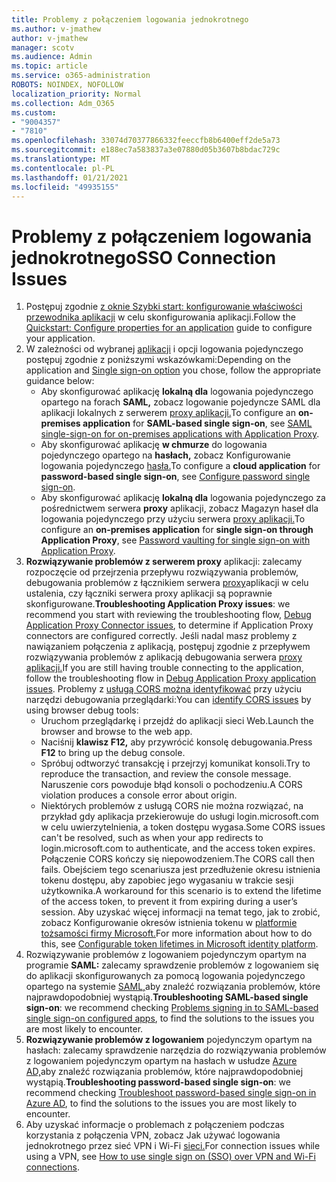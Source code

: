 ```yaml
---
title: Problemy z połączeniem logowania jednokrotnego
ms.author: v-jmathew
author: v-jmathew
manager: scotv
ms.audience: Admin
ms.topic: article
ms.service: o365-administration
ROBOTS: NOINDEX, NOFOLLOW
localization_priority: Normal
ms.collection: Adm_O365
ms.custom:
- "9004357"
- "7810"
ms.openlocfilehash: 33074d70377866332feeccfb8b6400eff2de5a73
ms.sourcegitcommit: e188ec7a583837a3e07880d05b3607b8bdac729c
ms.translationtype: MT
ms.contentlocale: pl-PL
ms.lasthandoff: 01/21/2021
ms.locfileid: "49935155"
---
```

# <a name="sso-connection-issues"></a><span data-ttu-id="ec0c7-102">Problemy z połączeniem logowania jednokrotnego</span><span class="sxs-lookup"><span data-stu-id="ec0c7-102">SSO Connection Issues</span></span>

1. <span data-ttu-id="ec0c7-103">Postępuj zgodnie [z oknie Szybki start: konfigurowanie właściwości przewodnika aplikacji](https://docs.microsoft.com/azure/active-directory/manage-apps/add-application-portal-configure) w celu skonfigurowania aplikacji.</span><span class="sxs-lookup"><span data-stu-id="ec0c7-103">Follow the [Quickstart: Configure properties for an application](https://docs.microsoft.com/azure/active-directory/manage-apps/add-application-portal-configure) guide to configure your application.</span></span>
2. <span data-ttu-id="ec0c7-104">W zależności od wybranej [aplikacji](https://docs.microsoft.com/azure/active-directory/manage-apps/sso-options) i opcji logowania pojedynczego postępuj zgodnie z poniższymi wskazówkami:</span><span class="sxs-lookup"><span data-stu-id="ec0c7-104">Depending on the application and [Single sign-on option](https://docs.microsoft.com/azure/active-directory/manage-apps/sso-options) you chose, follow the appropriate guidance below:</span></span>
    - <span data-ttu-id="ec0c7-105">Aby skonfigurować aplikację **lokalną dla** logowania pojedynczego opartego na forach **SAML,** zobacz logowanie pojedyncze SAML dla aplikacji lokalnych z serwerem [proxy aplikacji.](https://docs.microsoft.com/azure/active-directory/manage-apps/application-proxy-configure-single-sign-on-on-premises-apps)</span><span class="sxs-lookup"><span data-stu-id="ec0c7-105">To configure an **on-premises application** for **SAML-based single sign-on**, see [SAML single-sign-on for on-premises applications with Application Proxy](https://docs.microsoft.com/azure/active-directory/manage-apps/application-proxy-configure-single-sign-on-on-premises-apps).</span></span>
    - <span data-ttu-id="ec0c7-106">Aby skonfigurować aplikację **w chmurze** do logowania pojedynczego opartego na **hasłach,** zobacz Konfigurowanie logowania pojedynczego [hasła.](https://docs.microsoft.com/azure/active-directory/manage-apps/configure-password-single-sign-on-non-gallery-applications)</span><span class="sxs-lookup"><span data-stu-id="ec0c7-106">To configure a **cloud application** for **password-based single sign-on**, see  [Configure password single sign-on](https://docs.microsoft.com/azure/active-directory/manage-apps/configure-password-single-sign-on-non-gallery-applications).</span></span>
    - <span data-ttu-id="ec0c7-107">Aby skonfigurować aplikację **lokalną dla** logowania pojedynczego za pośrednictwem serwera **proxy** aplikacji, zobacz Magazyn haseł dla logowania pojedynczego przy użyciu serwera [proxy aplikacji.](https://docs.microsoft.com/azure/active-directory/manage-apps/application-proxy-configure-single-sign-on-password-vaulting)</span><span class="sxs-lookup"><span data-stu-id="ec0c7-107">To configure an **on-premises application** for **single sign-on through Application Proxy**, see [Password vaulting for single sign-on with Application Proxy](https://docs.microsoft.com/azure/active-directory/manage-apps/application-proxy-configure-single-sign-on-password-vaulting).</span></span>
3. <span data-ttu-id="ec0c7-108">**Rozwiązywanie problemów z serwerem proxy** aplikacji: zalecamy rozpoczęcie od przejrzenia przepływu rozwiązywania problemów, debugowania problemów z łącznikiem serwera [proxy](https://docs.microsoft.com/azure/active-directory/manage-apps/application-proxy-debug-connectors)aplikacji w celu ustalenia, czy łączniki serwera proxy aplikacji są poprawnie skonfigurowane.</span><span class="sxs-lookup"><span data-stu-id="ec0c7-108">**Troubleshooting Application Proxy issues**: we recommend you start with reviewing the troubleshooting flow, [Debug Application Proxy Connector issues](https://docs.microsoft.com/azure/active-directory/manage-apps/application-proxy-debug-connectors), to determine if Application Proxy connectors are configured correctly.</span></span> <span data-ttu-id="ec0c7-109">Jeśli nadal masz problemy z nawiązaniem połączenia z aplikacją, postępuj zgodnie z przepływem rozwiązywania problemów z aplikacją debugowania serwera [proxy aplikacji.](https://docs.microsoft.com/azure/active-directory/manage-apps/application-proxy-debug-apps)</span><span class="sxs-lookup"><span data-stu-id="ec0c7-109">If you are still having trouble connecting to the application, follow the troubleshooting flow in [Debug Application Proxy application issues](https://docs.microsoft.com/azure/active-directory/manage-apps/application-proxy-debug-apps).</span></span> <span data-ttu-id="ec0c7-110">Problemy z [usługą CORS można identyfikować](https://docs.microsoft.com/azure/active-directory/manage-apps/application-proxy-understand-cors-issues#understand-and-identify-cors-issues) przy użyciu narzędzi debugowania przeglądarki:</span><span class="sxs-lookup"><span data-stu-id="ec0c7-110">You can [identify CORS issues](https://docs.microsoft.com/azure/active-directory/manage-apps/application-proxy-understand-cors-issues#understand-and-identify-cors-issues) by using browser debug tools:</span></span>
    - <span data-ttu-id="ec0c7-111">Uruchom przeglądarkę i przejdź do aplikacji sieci Web.</span><span class="sxs-lookup"><span data-stu-id="ec0c7-111">Launch the browser and browse to the web app.</span></span>
    - <span data-ttu-id="ec0c7-112">Naciśnij **klawisz F12,** aby przywrócić konsolę debugowania.</span><span class="sxs-lookup"><span data-stu-id="ec0c7-112">Press **F12** to bring up the debug console.</span></span>
    - <span data-ttu-id="ec0c7-113">Spróbuj odtworzyć transakcję i przejrzyj komunikat konsoli.</span><span class="sxs-lookup"><span data-stu-id="ec0c7-113">Try to reproduce the transaction, and review the console message.</span></span> <span data-ttu-id="ec0c7-114">Naruszenie cors powoduje błąd konsoli o pochodzeniu.</span><span class="sxs-lookup"><span data-stu-id="ec0c7-114">A CORS violation produces a console error about origin.</span></span>
    - <span data-ttu-id="ec0c7-115">Niektórych problemów z usługą CORS nie można rozwiązać, na przykład gdy aplikacja przekierowuje do usługi login.microsoft.com w celu uwierzytelnienia, a token dostępu wygasa.</span><span class="sxs-lookup"><span data-stu-id="ec0c7-115">Some CORS issues can't be resolved, such as when your app redirects to login.microsoft.com to authenticate, and the access token expires.</span></span> <span data-ttu-id="ec0c7-116">Połączenie CORS kończy się niepowodzeniem.</span><span class="sxs-lookup"><span data-stu-id="ec0c7-116">The CORS call then fails.</span></span> <span data-ttu-id="ec0c7-117">Obejściem tego scenariusza jest przedłużenie okresu istnienia tokenu dostępu, aby zapobiec jego wygasaniu w trakcie sesji użytkownika.</span><span class="sxs-lookup"><span data-stu-id="ec0c7-117">A workaround for this scenario is to extend the lifetime of the access token, to prevent it from expiring during a user’s session.</span></span> <span data-ttu-id="ec0c7-118">Aby uzyskać więcej informacji na temat tego, jak to zrobić, zobacz Konfigurowanie okresów istnienia tokenu w [platformie tożsamości firmy Microsoft.](https://docs.microsoft.com/azure/active-directory/develop/active-directory-configurable-token-lifetimes)</span><span class="sxs-lookup"><span data-stu-id="ec0c7-118">For more information about how to do this, see [Configurable token lifetimes in Microsoft identity platform](https://docs.microsoft.com/azure/active-directory/develop/active-directory-configurable-token-lifetimes).</span></span>
4. <span data-ttu-id="ec0c7-119">Rozwiązywanie problemów z logowaniem pojedynczym opartym na programie **SAML:** zalecamy sprawdzenie problemów z logowaniem się do aplikacji skonfigurowanych za pomocą logowania pojedynczego opartego na systemie [SAML,](https://docs.microsoft.com/azure/active-directory/manage-apps/application-sign-in-problem-federated-sso-gallery)aby znaleźć rozwiązania problemów, które najprawdopodobniej wystąpią.</span><span class="sxs-lookup"><span data-stu-id="ec0c7-119">**Troubleshooting SAML-based single sign-on**: we recommend checking [Problems signing in to SAML-based single sign-on configured apps](https://docs.microsoft.com/azure/active-directory/manage-apps/application-sign-in-problem-federated-sso-gallery), to find the solutions to the issues you are most likely to encounter.</span></span>
5. <span data-ttu-id="ec0c7-120">**Rozwiązywanie problemów z logowaniem** pojedynczym opartym na hasłach: zalecamy sprawdzenie narzędzia do rozwiązywania problemów z logowaniem pojedynczym opartym na hasłach w usłudze [Azure AD,](https://docs.microsoft.com/azure/active-directory/manage-apps/troubleshoot-password-based-sso)aby znaleźć rozwiązania problemów, które najprawdopodobniej wystąpią.</span><span class="sxs-lookup"><span data-stu-id="ec0c7-120">**Troubleshooting password-based single sign-on**: we recommend checking [Troubleshoot password-based single sign-on in Azure AD](https://docs.microsoft.com/azure/active-directory/manage-apps/troubleshoot-password-based-sso), to find the solutions to the issues you are most likely to encounter.</span></span>
6. <span data-ttu-id="ec0c7-121">Aby uzyskać informacje o problemach z połączeniem podczas korzystania z połączenia VPN, zobacz Jak używać logowania jednokrotnego przez sieć VPN i Wi-Fi [sieci.](https://docs.microsoft.com/windows/security/identity-protection/vpn/how-to-use-single-sign-on-sso-over-vpn-and-wi-fi-connections)</span><span class="sxs-lookup"><span data-stu-id="ec0c7-121">For connection issues while using a VPN, see [How to use single sign on (SSO) over VPN and Wi-Fi connections](https://docs.microsoft.com/windows/security/identity-protection/vpn/how-to-use-single-sign-on-sso-over-vpn-and-wi-fi-connections).</span></span>
